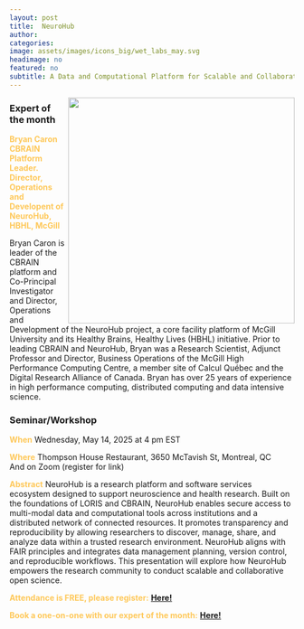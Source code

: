 ```yaml
---
layout: post
title:  NeuroHub
author: 
categories:
image: assets/images/icons_big/wet_labs_may.svg
headimage: no
featured: no
subtitle: A Data and Computational Platform for Scalable and Collaborative Open Science
---
```

<style>
orange {
  color: rgba(254, 200, 89, 1);
  font-weight: bold;
}
</style>
<!-- ![](../assets/images/video_screenshots/click-to-see-video.png) -->

<!-- [![](../assets/images/video_screenshots/2023-10-05_osoh_ko_oct-video-screenshot.png)](https://www.youtube.com/watch?v=OHxnwzOKqHM&list=PL4IAzeXaocvx2rSfU1YCuTN3SmnOMqOz3&index=4) -->
<img align="right" width="400" src="{{site.baseurl}}/assets/images/monthly_posters/2025-5-6_osoh_rb_may-poster-portrait.png">


### Expert of the month
<orange>Bryan Caron<br> CBRAIN Platform Leader. Director, Operations and Developent of NeuroHub, HBHL, McGill</orange>

Bryan Caron is leader of the CBRAIN platform and Co-Principal Investigator and Director, Operations and Development of the NeuroHub project, a core facility platform of McGill University and its Healthy Brains, Healthy Lives (HBHL) initiative. Prior to leading CBRAIN and NeuroHub, Bryan was a Research Scientist, Adjunct Professor and Director, Business Operations of the McGill High Performance Computing Centre, a member site of Calcul Québec and the Digital Research Alliance of Canada. Bryan has over 25 years of experience in high performance computing, distributed computing and data intensive science.

### Seminar/Workshop


<orange>When</orange>
Wednesday, May 14, 2025 at 4 pm EST

<orange>Where</orange>
Thompson House Restaurant, 3650 McTavish St, Montreal, QC <br>
And on Zoom (register for link)

<orange>Abstract</orange>
NeuroHub is a research platform and software services ecosystem designed to support neuroscience and health research. Built on the foundations of LORIS and CBRAIN, NeuroHub enables secure access to multi-modal data and computational tools across institutions and a distributed network of connected resources. It promotes transparency and reproducibility by allowing researchers to discover, manage, share, and analyze data within a trusted research environment. NeuroHub aligns with FAIR principles and integrates data management planning, version control, and reproducible workflows. This presentation will explore how NeuroHub empowers the research community to conduct scalable and collaborative open science.

<orange>Attendance is FREE, please register:</orange> 
**[Here!](https://www.eventbrite.com/e/open-science-office-hours-special-lecture-tickets-1123667452599?aff=ebdsshcopyurl&utm-campaign=social&utm-content=attendeeshare&utm-medium=discovery&utm-term=listing&utm-source=cp)**

<orange>Book a one-on-one with our expert of the month:</orange> 
**[Here!](https://calendly.com/open-science-expert)**

